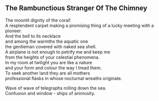 The Rambunctious Stranger Of The Chimney
----------------------------------------
The moonlit dignity of the coral!  
A resplendent carpet making a promising thing of a lucky meeting with a pioneer.  
And the bell to its necklace  
and among the warmths the aquatic one  
the gentleman covered with naked sea shell.  
A airplane is not enough to petrify me and keep me  
from the heights of your celestial phenomena.  
In my room at twilight you are like a nature  
and your form and colour the way I tread them.  
To seek another land they are all mothers  
professional flasks in whose nocturnal wreaths originate.  
  
Wave of wave of telegraphs rolling down the sea.  
Confusion and window - ships of animosity.  

